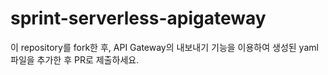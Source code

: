 # sprint-serverless-apigateway

이 repository를 fork한 후, API Gateway의 내보내기 기능을 이용하여 생성된 yaml 파일을 추가한 후 PR로 제출하세요.
